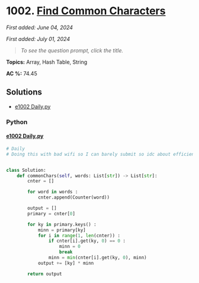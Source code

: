 # 1002. [Find Common Characters](<https://leetcode.com/problems/find-common-characters>)

*First added: June 04, 2024*

*First added: July 01, 2024*


> *To see the question prompt, click the title.*

**Topics:** Array, Hash Table, String

**AC %:** 74.45


## Solutions

- [e1002 Daily.py](<../my-submissions/e1002 Daily.py>)
### Python
#### [e1002 Daily.py](<../my-submissions/e1002 Daily.py>)
```Python
# Daily
# Doing this with bad wifi so I can barely submit so idc about efficiency lol


class Solution:
    def commonChars(self, words: List[str]) -> List[str]:
        cnter = []

        for word in words :
            cnter.append(Counter(word))

        output = []
        primary = cnter[0]

        for ky in primary.keys() :
            minn = primary[ky]
            for i in range(1, len(cnter)) :
                if cnter[i].get(ky, 0) == 0 :
                    minn = 0
                    break
                minn = min(cnter[i].get(ky, 0), minn)
            output += [ky] * minn

        return output

```

